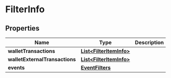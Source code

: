 # FilterInfo

## Properties
Name | Type | Description | Notes
------------ | ------------- | ------------- | -------------
**walletTransactions** | [**List&lt;FilterItemInfo&gt;**](FilterItemInfo.md) |  |  [optional]
**walletExternalTransactions** | [**List&lt;FilterItemInfo&gt;**](FilterItemInfo.md) |  |  [optional]
**events** | [**EventFilters**](EventFilters.md) |  |  [optional]
